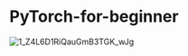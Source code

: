 # PyTorch-for-beginner
![1_Z4L6D1RiQauGmB3TGK_wJg](https://user-images.githubusercontent.com/42931974/68615320-d6bf3380-04e8-11ea-84f8-dcef049f1ed3.gif)
